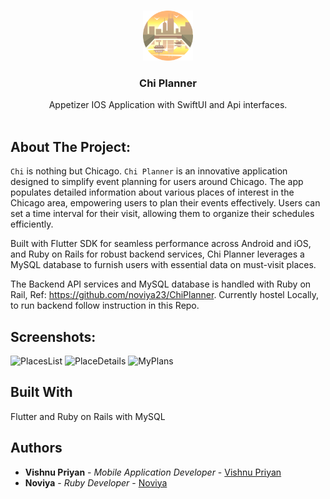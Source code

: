 <br/>
<p align="center">
  <a href="https://github.com/vishnu32510/chi-scartlet-hacks">
    <img src="assets/images/chicago.png" alt="Logo" width="80" height="80">
  </a>

  <h3 align="center">Chi Planner</h3>

  <p align="center">
    Appetizer IOS Application with SwiftUI and Api interfaces.
    <br/>
    <br/>
<!--     <a href="https://github.com/vishnu32510/Appetizer/blob/main/Demo/Appetizer%20Demo%20Video.mp4">View Demo</a> -->
  </p>
</p>



## About The Project:
`Chi` is nothing but Chicago. `Chi Planner` is an innovative application designed to simplify event planning for users around Chicago. The app populates detailed information about various places of interest in the Chicago area, empowering users to plan their events effectively. Users can set a time interval for their visit, allowing them to organize their schedules efficiently.

Built with Flutter SDK for seamless performance across Android and iOS, and Ruby on Rails for robust backend services, Chi Planner leverages a MySQL database to furnish users with essential data on must-visit places.

The Backend API services and MySQL database is handled with Ruby on Rail, Ref: https://github.com/noviya23/ChiPlanner. Currently hostel Locally, to run backend follow instruction in this Repo.

## Screenshots:
![PlacesList](https://github.com/vishnu32510/chi-scartlet-hacks/assets/76788079/7c425a36-6492-452e-8971-b26c10f26b8c)
![PlaceDetails](https://github.com/vishnu32510/chi-scartlet-hacks/assets/76788079/a00b1388-3b5b-42fc-9d1b-c9eb6279ac4d)
![MyPlans](https://github.com/vishnu32510/chi-scartlet-hacks/assets/76788079/71ab5597-62c9-4bdc-b0cd-1da2da20e307)

## Built With

Flutter and Ruby on Rails with MySQL

## Authors

* **Vishnu Priyan** - *Mobile Application Developer* - [Vishnu Priyan](https://github.com/vishnu32510)
* **Noviya** - *Ruby Developer* - [Noviya](https://github.com/noviya23)

